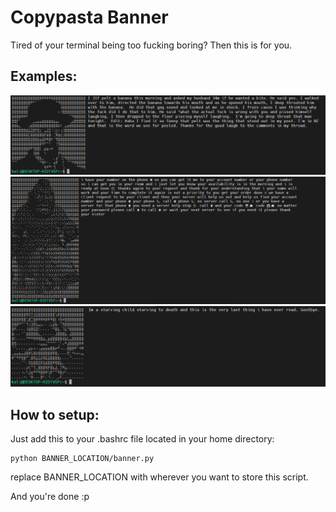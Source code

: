 # Copypasta Banner
Tired of your terminal being too fucking boring?
Then this is for you.
## Examples:
![3.png](1.png)
![2.png](2.png)
![1.png](3.png)
## How to setup:
Just add this to your .bashrc file located in your home directory:
```
python BANNER_LOCATION/banner.py
```
replace BANNER_LOCATION with wherever you want to store this script.

And you're done :p
